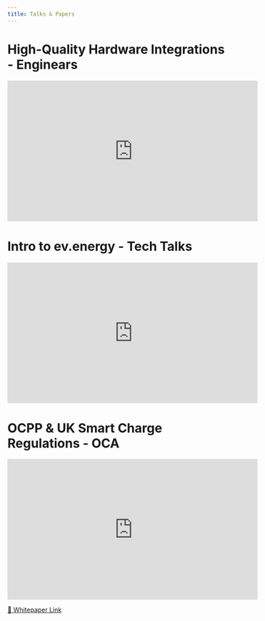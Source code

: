 ```yaml
---
title: Talks & Papers
---
```


# High-Quality Hardware Integrations - Enginears

<iframe width="560" height="315" src="https://www.youtube.com/embed/jN7CxgTXtBQ?si=pxj9cn_BNXZzHcZF" title="YouTube video player" frameborder="0" allow="accelerometer; autoplay; clipboard-write; encrypted-media; gyroscope; picture-in-picture; web-share" allowfullscreen></iframe>


# Intro to ev.energy - Tech Talks
<iframe width="560" height="315" src="https://www.youtube.com/embed/DnY01UKAfds?si=BVgRNC9dyGgeeE0l" title="YouTube video player" frameborder="0" allow="accelerometer; autoplay; clipboard-write; encrypted-media; gyroscope; picture-in-picture; web-share" allowfullscreen></iframe>


# OCPP & UK Smart Charge Regulations - OCA
<iframe width="560" height="315" src="https://www.youtube.com/embed/zgNq3CsxHNg?si=C9Fy5W_YhfwA5dqj&amp;start=1095" title="YouTube video player" frameborder="0" allow="accelerometer; autoplay; clipboard-write; encrypted-media; gyroscope; picture-in-picture; web-share" allowfullscreen></iframe>

[🔗 Whitepaper Link](https://www.openchargealliance.org/uploads/files/ocpp_and_uk_ev_regulation-v1_0.pdf)
